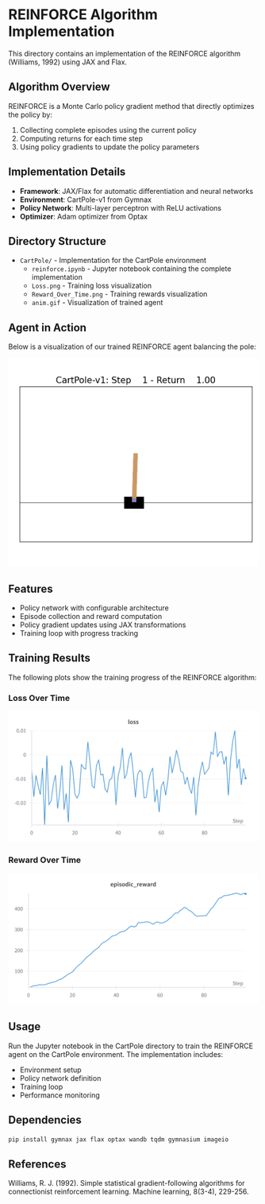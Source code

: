# REINFORCE Algorithm Implementation

This directory contains an implementation of the REINFORCE algorithm (Williams, 1992) using JAX and Flax.

## Algorithm Overview

REINFORCE is a Monte Carlo policy gradient method that directly optimizes the policy by:
1. Collecting complete episodes using the current policy
2. Computing returns for each time step
3. Using policy gradients to update the policy parameters

## Implementation Details

- **Framework**: JAX/Flax for automatic differentiation and neural networks
- **Environment**: CartPole-v1 from Gymnax
- **Policy Network**: Multi-layer perceptron with ReLU activations
- **Optimizer**: Adam optimizer from Optax

## Directory Structure

- `CartPole/` - Implementation for the CartPole environment
  - `reinforce.ipynb` - Jupyter notebook containing the complete implementation
  - `Loss.png` - Training loss visualization
  - `Reward_Over_Time.png` - Training rewards visualization
  - `anim.gif` - Visualization of trained agent

## Agent in Action

Below is a visualization of our trained REINFORCE agent balancing the pole:

![CartPole Agent](CartPole/anim.gif)

## Features

- Policy network with configurable architecture
- Episode collection and reward computation
- Policy gradient updates using JAX transformations
- Training loop with progress tracking

## Training Results

The following plots show the training progress of the REINFORCE algorithm:

### Loss Over Time
![Loss](CartPole/Loss.png)

### Reward Over Time
![Reward Over Time](CartPole/Reward_Over_Time.png)

## Usage

Run the Jupyter notebook in the CartPole directory to train the REINFORCE agent on the CartPole environment. The implementation includes:
- Environment setup
- Policy network definition
- Training loop
- Performance monitoring

## Dependencies

```bash
pip install gymnax jax flax optax wandb tqdm gymnasium imageio
```

## References

Williams, R. J. (1992). Simple statistical gradient-following algorithms for connectionist reinforcement learning. Machine learning, 8(3-4), 229-256. 